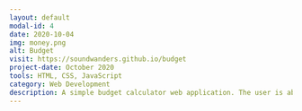```yaml
---
layout: default
modal-id: 4
date: 2020-10-04
img: money.png
alt: Budget
visit: https://soundwanders.github.io/budget
project-date: October 2020
tools: HTML, CSS, JavaScript
category: Web Development
description: A simple budget calculator web application. The user is able to input their monthly income, create a list of expenses and calculate their remaining budget. Regular expressions are used to check user inputs for accepted values."
---
```

